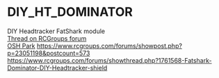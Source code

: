 # DIY_HT_DOMINATOR
DIY Headtracker FatShark module  
[Thread on RCGroups forum](https://www.rcgroups.com/forums/showthread.php?1677559-DIY-Headtracker-%28Easy-build-No-drift-OpenSource%29)  
[OSH Park](https://oshpark.com/shared_projects/H6hvRgNX)
https://www.rcgroups.com/forums/showpost.php?p=23051198&postcount=573  
https://www.rcgroups.com/forums/showthread.php?1761568-Fatshark-Dominator-DIY-Headtracker-shield
